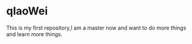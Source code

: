 # qIaoWei
This is my first repository,I am a master now and want to do more things and learn more things.
